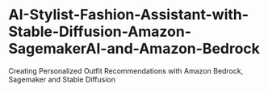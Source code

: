 # AI-Stylist-Fashion-Assistant-with-Stable-Diffusion-Amazon-SagemakerAI-and-Amazon-Bedrock
Creating Personalized Outfit Recommendations with Amazon Bedrock, Sagemaker and Stable Diffusion

